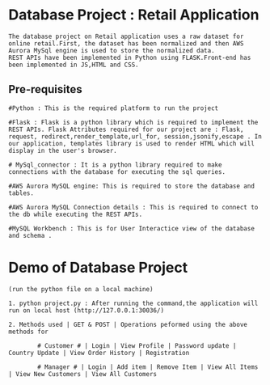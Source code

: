 
# Database Project : Retail Application 

    The database project on Retail application uses a raw dataset for online retail.First, the dataset has been normalized and then AWS Aurora MySql engine is used to store the normalized data.
    REST APIs have been implemented in Python using FLASK.Front-end has been implemented in JS,HTML and CSS.

    
## Pre-requisites

    #Python : This is the required platform to run the project 
    
    #Flask : Flask is a python library which is required to implement the REST APIs. Flask Attributes required for our project are : Flask, request, redirect,render_template,url_for, session,jsonify,escape . In our application, templates library is used to render HTML which will display in the user's browser.
    
    # MySql_connector : It is a python library required to make connections with the database for executing the sql queries.
        
    #AWS Aurora MySQL engine: This is required to store the database and tables.
    
    #AWS Aurora MySQL Connection details : This is required to connect to the db while executing the REST APIs.
    
    #MySQL Workbench : This is for User Interactice view of the database and schema .
    


# Demo of Database Project 
    
    (run the python file on a local machine)
    
    1. python project.py : After running the command,the application will run on local host (http://127.0.0.1:30036/) 

    2. Methods used | GET & POST | Operations peformed using the above methods for
    
            # Customer # | Login | View Profile | Password update | Country Update | View Order History | Registration 
        
            # Manager # | Login | Add item | Remove Item | View All Items | View New Customers | View All Customers
            
            
    

            
            
  

    
    
    

